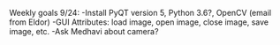 Weekly goals 9/24:
-Install PyQT version 5, Python 3.6?, OpenCV (email from Eldor)
-GUI Attributes: load image, open image, close image, save image, etc.
-Ask Medhavi about camera?
